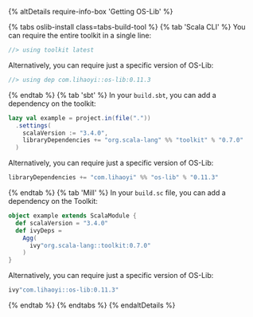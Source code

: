 {% altDetails require-info-box 'Getting OS-Lib' %}

{% tabs oslib-install class=tabs-build-tool %}
{% tab 'Scala CLI' %}
You can require the entire toolkit in a single line:
```scala
//> using toolkit latest
```

Alternatively, you can require just a specific version of OS-Lib:
```scala
//> using dep com.lihaoyi::os-lib:0.11.3
```
{% endtab %}
{% tab 'sbt' %}
In your `build.sbt`, you can add a dependency on the toolkit:
```scala
lazy val example = project.in(file("."))
  .settings(
    scalaVersion := "3.4.0",
    libraryDependencies += "org.scala-lang" %% "toolkit" % "0.7.0"
  )
```
Alternatively, you can require just a specific version of OS-Lib:
```scala
libraryDependencies += "com.lihaoyi" %% "os-lib" % "0.11.3"
```
{% endtab %}
{% tab 'Mill' %}
In your `build.sc` file, you can add a dependency on the Toolkit:
```scala
object example extends ScalaModule {
  def scalaVersion = "3.4.0"
  def ivyDeps =
    Agg(
      ivy"org.scala-lang::toolkit:0.7.0"
    )
}
```
Alternatively, you can require just a specific version of OS-Lib:
```scala
ivy"com.lihaoyi::os-lib:0.11.3"
```
{% endtab %}
{% endtabs %}
{% endaltDetails %}
